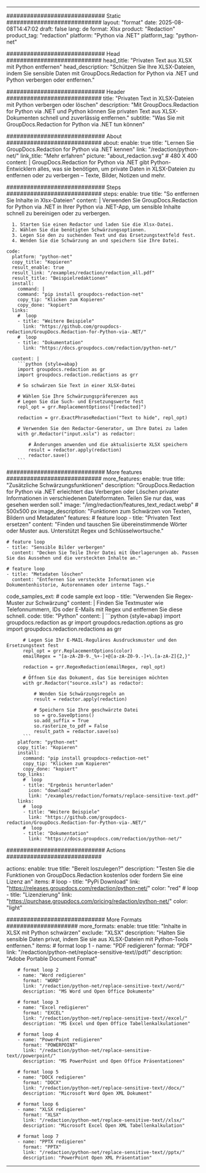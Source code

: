 
---
############################# Static ############################
layout: "format"
date:  2025-08-08T14:47:02
draft: false
lang: de
format: Xlsx
product: "Redaction"
product_tag: "redaction"
platform: "Python via .NET"
platform_tag: "python-net"

############################# Head ############################
head_title: "Privaten Text aus XLSX mit Python entfernen"
head_description: "Schützen Sie Ihre XLSX-Dateien, indem Sie sensible Daten mit GroupDocs.Redaction for Python via .NET und Python verbergen oder entfernen."

############################# Header ############################
title: "Privaten Text in XLSX-Dateien mit Python verbergen oder löschen" 
description: "Mit GroupDocs.Redaction for Python via .NET und Python können Sie privaten Text aus XLSX-Dokumenten schnell und zuverlässig entfernen."
subtitle: "Was Sie mit GroupDocs.Redaction for Python via .NET tun können" 

############################# About ############################
about:
    enable: true
    title: "Lernen Sie GroupDocs.Redaction for Python via .NET kennen"
    link: "/redaction/python-net/"
    link_title: "Mehr erfahren"
    picture: "about_redaction.svg" # 480 X 400
    content: |
       GroupDocs.Redaction for Python via .NET gibt Python-Entwicklern alles, was sie benötigen, um private Daten in XLSX-Dateien zu entfernen oder zu verbergen – Texte, Bilder, Notizen und mehr.

############################# Steps ############################
steps:
    enable: true
    title: "So entfernen Sie Inhalte in Xlsx-Dateien"
    content: |
      Verwenden Sie GroupDocs.Redaction for Python via .NET in Ihrer Python via .NET-App, um sensible Inhalte schnell zu bereinigen oder zu verbergen.
      
      1. Starten Sie einen Redactor und laden Sie die Xlsx-Datei.
      2. Wählen Sie die benötigten Schwärzungsoptionen.
      3. Legen Sie den zu suchenden Text und das Ersetzungstextfeld fest.
      4. Wenden Sie die Schwärzung an und speichern Sie Ihre Datei.
   
    code:
      platform: "python-net"
      copy_title: "Kopieren"
      result_enable: true
      result_link: "/examples/redaction/redaction_all.pdf"
      result_title: "Beispielredaktionen"
      install:
        command: |
        command: "pip install groupdocs-redaction-net"
        copy_tip: "Klicken zum Kopieren"
        copy_done: "kopiert"
      links:
        #  loop
        - title: "Weitere Beispiele"
          link: "https://github.com/groupdocs-redaction/GroupDocs.Redaction-for-Python-via-.NET/"
        #  loop
        - title: "Dokumentation"
          link: "https://docs.groupdocs.com/redaction/python-net/"
          
      content: |
        ```python {style=abap}
        import groupdocs.redaction as gr
        import groupdocs.redaction.redactions as grr

        # So schwärzen Sie Text in einer XLSX-Datei

        # Wählen Sie Ihre Schwärzungspräferenzen aus
        # Legen Sie die Such- und Ersetzungswerte fest
        repl_opt = grr.ReplacementOptions("[redacted]")
                
        redaction = grr.ExactPhraseRedaction("Text to hide", repl_opt)

        # Verwenden Sie den Redactor-Generator, um Ihre Datei zu laden
        with gr.Redactor("input.xslx") as redactor:

            # Änderungen anwenden und die aktualisierte XLSX speichern
            result = redactor.apply(redaction)
            redactor.save()
        ```            


############################# More features ############################
more_features:
  enable: true
  title: "Zusätzliche Schwärzungsfunktionen"
  description: "GroupDocs.Redaction for Python via .NET erleichtert das Verbergen oder Löschen privater Informationen in verschiedenen Dateiformaten. Teilen Sie nur das, was gesehen werden soll."
  image: "/img/redaction/features_text_redact.webp" # 500x500 px
  image_description: "Funktionen zum Schwärzen von Texten, Bildern und Metadaten"
  features:
    # feature loop
    - title: "Privaten Text ersetzen"
      content: "Finden und tauschen Sie übereinstimmende Wörter oder Muster aus. Unterstützt Regex und Schlüsselwortsuche."

    # feature loop
    - title: "Sensible Bilder verbergen"
      content: "Decken Sie Teile Ihrer Datei mit Überlagerungen ab. Passen Sie das Aussehen und die versteckten Inhalte an."

    # feature loop
    - title: "Metadaten löschen"
      content: "Entfernen Sie versteckte Informationen wie Dokumentenhistorie, Autorennamen oder interne Tags."
      
  code_samples_ext:
    # code sample ext loop
    - title: "Verwenden Sie Regex-Muster zur Schwärzung"
      content: |
        Finden Sie Textmuster wie Telefonnummern, IDs oder E-Mails mit Regex und entfernen Sie diese schnell.
      code:
        title: "Python"
        content: |
          ```python {style=abap}
          import groupdocs.redaction as gr
          import groupdocs.redaction.options as gro
          import groupdocs.redaction.redactions as grr

          # Legen Sie Ihr E-MAIL-Reguläres Ausdrucksmuster und den Ersetzungstext fest
          repl_opt = grr.ReplacementOptions(color)
          emailRegex = "[a-zA-Z0-9._%+-]+@[a-zA-Z0-9.-]+\.[a-zA-Z]{2,}"

          redaction = grr.RegexRedaction(emailRegex, repl_opt)

          # Öffnen Sie das Dokument, das Sie bereinigen möchten
          with gr.Redactor("source.xslx") as redactor:

              # Wenden Sie Schwärzungsregeln an
              result = redactor.apply(redaction)

              # Speichern Sie Ihre geschwärzte Datei
              so = gro.SaveOptions()
              so.add_suffix = True
              so.rasterize_to_pdf = False
              result_path = redactor.save(so)
          ```
        platform: "python-net"
        copy_title: "Kopieren"
        install:
          command: "pip install groupdocs-redaction-net"
          copy_tip: "Klicken zum Kopieren"
          copy_done: "kopiert"
        top_links:
          #  loop
          - title: "Ergebnis herunterladen"
            icon: "download"
            link: "/examples/redaction/formats/replace-sensitive-text.pdf"
        links:
          #  loop
          - title: "Weitere Beispiele"
            link: "https://github.com/groupdocs-redaction/GroupDocs.Redaction-for-Python-via-.NET/"
          #  loop
          - title: "Dokumentation"
            link: "https://docs.groupdocs.com/redaction/python-net/"


############################# Actions ############################

actions:
  enable: true
  title: "Bereit loszulegen?"
  description: "Testen Sie die Funktionen von GroupDocs.Redaction kostenlos oder fordern Sie eine Lizenz an"
  items:
    #  loop
    - title: "PyPi Download"
      link: "https://releases.groupdocs.com/redaction/python-net/"
      color: "red"
        #  loop
    - title: "Lizenzierung"
      link: "https://purchase.groupdocs.com/pricing/redaction/python-net/"
      color: "light"


############################# More Formats #####################
more_formats:
    enable: true
    title: "Inhalte in XLSX mit Python schwärzen"
    exclude: "XLSX"
    description: "Halten Sie sensible Daten privat, indem Sie sie aus XLSX-Dateien mit Python-Tools entfernen."
    items: 
        # format loop 1
        - name: "PDF redigieren"
          format: "PDF"
          link: "/redaction/python-net/replace-sensitive-text//pdf/"
          description: "Adobe Portable Document Format"

        # format loop 2
        - name: "Word redigieren"
          format: "WORD"
          link: "/redaction/python-net/replace-sensitive-text//word/"
          description: "MS Word und Open Office Dokumente"
          
        # format loop 3
        - name: "Excel redigieren"
          format: "EXCEL"
          link: "/redaction/python-net/replace-sensitive-text//excel/"
          description: "MS Excel und Open Office Tabellenkalkulationen"

        # format loop 4
        - name: "PowerPoint redigieren"
          format: "POWERPOINT"
          link: "/redaction/python-net/replace-sensitive-text//powerpoint/"
          description: "MS PowerPoint und Open Office Präsentationen"

        # format loop 5
        - name: "DOCX redigieren"
          format: "DOCX"
          link: "/redaction/python-net/replace-sensitive-text//docx/"
          description: "Microsoft Word Open XML Dokument"
          
        # format loop 6
        - name: "XLSX redigieren"
          format: "XLSX"
          link: "/redaction/python-net/replace-sensitive-text//xlsx/"
          description: "Microsoft Excel Open XML Tabellenkalkulation"
          
        # format loop 7
        - name: "PPTX redigieren"
          format: "PPTX"
          link: "/redaction/python-net/replace-sensitive-text//pptx/"
          description: "PowerPoint Open XML Präsentation"


---